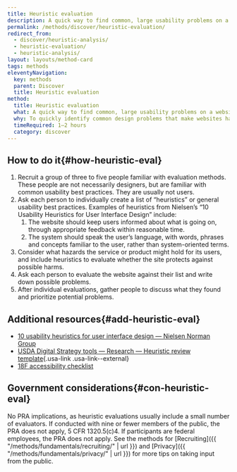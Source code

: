```yaml
---
title: Heuristic evaluation
description: A quick way to find common, large usability problems on a website.
permalink: /methods/discover/heuristic-evaluation/
redirect_from:
  - discover/heuristic-analysis/
  - heuristic-evaluation/
  - heuristic-analysis/
layout: layouts/method-card
tags: methods
eleventyNavigation:
  key: methods
  parent: Discover
  title: Heuristic evaluation
method:
  title: Heuristic evaluation
  what: A quick way to find common, large usability problems on a website.
  why: To quickly identify common design problems that make websites hard to use without conducting more involved user research.
  timeRequired: 1–2 hours
  category: discover
---
```


## How to do it{#how-heuristic-eval}

1. Recruit a group of three to five people familiar with evaluation methods. These people are not necessarily designers, but are familiar with common usability best practices. They are usually not users.
1. Ask each person to individually create a list of “heuristics” or general usability best practices. Examples of heuristics from Nielsen’s “10 Usability Heuristics for User Interface Design” include:
    1.  The website should keep users informed about what is going on, through appropriate feedback within reasonable time.
    1.  The system should speak the user’s language, with words, phrases and concepts familiar to the user, rather than system-oriented terms.
1. Consider what hazards the service or product might hold for its users, and include heuristics to evaluate whether the site protects against possible harms.
1. Ask each person to evaluate the website against their list and write down possible problems.
1. After individual evaluations, gather people to discuss what they found and prioritize potential problems.

<section class="method--section method--section--additional-resources" markdown="1">

## Additional resources{#add-heuristic-eval}

- [10 usability heuristics for user interface design — Nielsen Norman Group](https://www.nngroup.com/articles/ten-usability-heuristics/)
- [USDA Digital Strategy tools — Research — Heuristic review template](https://www.usda.gov/digital-strategy/tools){.usa-link .usa-link--external}
- [18F accessibility checklist](https://18f-guides.netlify.app/accessibility/checklist/)

</section>

<section class="method--section method--section--government-considerations" markdown="1" >

## Government considerations{#con-heuristic-eval}

No PRA implications, as heuristic evaluations usually include a small number of evaluators. If conducted with nine or fewer members of the public, the PRA does not apply, 5 CFR 1320.5(c)4. If participants are federal employees, the PRA does not apply. See the methods for [Recruiting]({{ "/methods/fundamentals/recruiting/" | url }}) and [Privacy]({{ "/methods/fundamentals/privacy/" | url }}) for more tips on taking input from the public.
</section>
